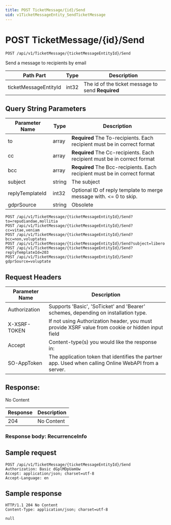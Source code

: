 ```yaml
---
title: POST TicketMessage/{id}/Send
uid: v1TicketMessageEntity_SendTicketMessage
---
```


# POST TicketMessage/{id}/Send

```http
POST /api/v1/TicketMessage/{ticketMessageEntityId}/Send
```

Send a message to recipients by email






| Path Part | Type | Description |
|-----------|------|-------------|
| ticketMessageEntityId | int32 | The id of the ticket message to send **Required** |


## Query String Parameters

| Parameter Name | Type |  Description |
|----------------|------|--------------|
| to | array | **Required** The To-recipients. Each recipient must be in correct format |
| cc | array | **Required** The Cc-recipients. Each recipient must be in correct format |
| bcc | array | **Required** The Bcc-recipients. Each recipient must be in correct format |
| subject | string |  The subject |
| replyTemplateId | int32 |  Optional ID of reply template to merge message with. &lt;= 0 to skip. |
| gdprSource | string |  Obsolete |

```http
POST /api/v1/TicketMessage/{ticketMessageEntityId}/Send?to=repudiandae,mollitia
POST /api/v1/TicketMessage/{ticketMessageEntityId}/Send?cc=vitae,veniam
POST /api/v1/TicketMessage/{ticketMessageEntityId}/Send?bcc=non,voluptates
POST /api/v1/TicketMessage/{ticketMessageEntityId}/Send?subject=libero
POST /api/v1/TicketMessage/{ticketMessageEntityId}/Send?replyTemplateId=203
POST /api/v1/TicketMessage/{ticketMessageEntityId}/Send?gdprSource=voluptate
```


## Request Headers

| Parameter Name | Description |
|----------------|-------------|
| Authorization  | Supports 'Basic', 'SoTicket' and 'Bearer' schemes, depending on installation type. |
| X-XSRF-TOKEN   | If not using Authorization header, you must provide XSRF value from cookie or hidden input field |
| Accept         | Content-type(s) you would like the response in:  |
| SO-AppToken | The application token that identifies the partner app. Used when calling Online WebAPI from a server. |


## Response:

No Content

| Response | Description |
|----------------|-------------|
| 204 | No Content |

### Response body: RecurrenceInfo


## Sample request

```http!
POST /api/v1/TicketMessage/{ticketMessageEntityId}/Send
Authorization: Basic dGplMDpUamUw
Accept: application/json; charset=utf-8
Accept-Language: en
```

## Sample response

```http_
HTTP/1.1 204 No Content
Content-Type: application/json; charset=utf-8

null
```